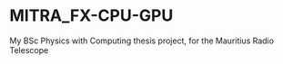 MITRA_FX-CPU-GPU
================

My BSc Physics with Computing thesis project, for the Mauritius Radio Telescope 
